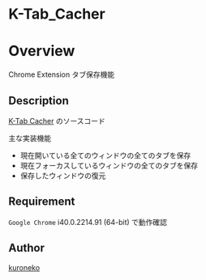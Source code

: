 K-Tab_Cacher
====

# Overview

Chrome Extension タブ保存機能

## Description

[K-Tab Cacher](https://chrome.google.com/webstore/detail/k-tab-cacher/hkjfadcjlmcamcgglnddoefnkdjghhic) のソースコード  
  
主な実装機能
* 現在開いている全てのウィンドウの全てのタブを保存
* 現在フォーカスしているウィンドウの全てのタブを保存
* 保存したウィンドウの復元

## Requirement

`Google Chrome` i40.0.2214.91 (64-bit) で動作確認

## Author

[kuroneko](https://github.com/amu-kuroneko)

